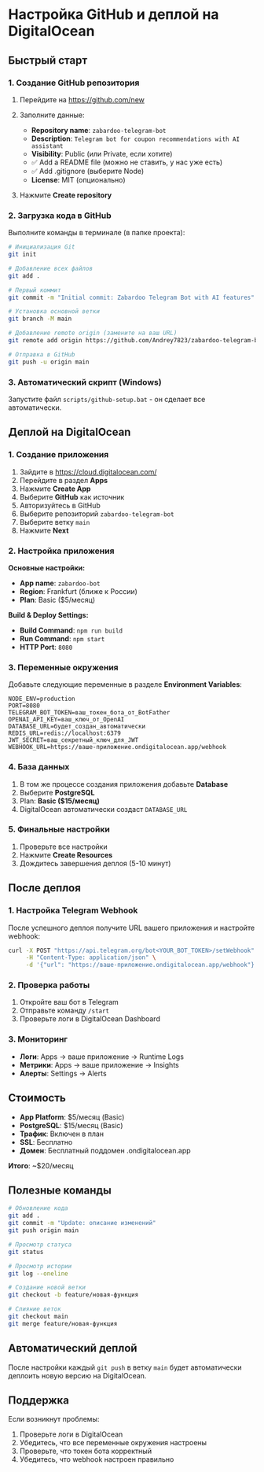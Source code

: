 # Настройка GitHub и деплой на DigitalOcean

## Быстрый старт

### 1. Создание GitHub репозитория

1. Перейдите на https://github.com/new
2. Заполните данные:
   - **Repository name**: `zabardoo-telegram-bot`
   - **Description**: `Telegram bot for coupon recommendations with AI assistant`
   - **Visibility**: Public (или Private, если хотите)
   - ✅ Add a README file (можно не ставить, у нас уже есть)
   - ✅ Add .gitignore (выберите Node)
   - **License**: MIT (опционально)

3. Нажмите **Create repository**

### 2. Загрузка кода в GitHub

Выполните команды в терминале (в папке проекта):

```bash
# Инициализация Git
git init

# Добавление всех файлов
git add .

# Первый коммит
git commit -m "Initial commit: Zabardoo Telegram Bot with AI features"

# Установка основной ветки
git branch -M main

# Добавление remote origin (замените на ваш URL)
git remote add origin https://github.com/Andrey7823/zabardoo-telegram-bot.git

# Отправка в GitHub
git push -u origin main
```

### 3. Автоматический скрипт (Windows)

Запустите файл `scripts/github-setup.bat` - он сделает все автоматически.

## Деплой на DigitalOcean

### 1. Создание приложения

1. Зайдите в https://cloud.digitalocean.com/
2. Перейдите в раздел **Apps**
3. Нажмите **Create App**
4. Выберите **GitHub** как источник
5. Авторизуйтесь в GitHub
6. Выберите репозиторий `zabardoo-telegram-bot`
7. Выберите ветку `main`
8. Нажмите **Next**

### 2. Настройка приложения

**Основные настройки:**
- **App name**: `zabardoo-bot`
- **Region**: Frankfurt (ближе к России)
- **Plan**: Basic ($5/месяц)

**Build & Deploy Settings:**
- **Build Command**: `npm run build`
- **Run Command**: `npm start`
- **HTTP Port**: `8080`

### 3. Переменные окружения

Добавьте следующие переменные в разделе **Environment Variables**:

```
NODE_ENV=production
PORT=8080
TELEGRAM_BOT_TOKEN=ваш_токен_бота_от_BotFather
OPENAI_API_KEY=ваш_ключ_от_OpenAI
DATABASE_URL=будет_создан_автоматически
REDIS_URL=redis://localhost:6379
JWT_SECRET=ваш_секретный_ключ_для_JWT
WEBHOOK_URL=https://ваше-приложение.ondigitalocean.app/webhook
```

### 4. База данных

1. В том же процессе создания приложения добавьте **Database**
2. Выберите **PostgreSQL**
3. Plan: **Basic ($15/месяц)**
4. DigitalOcean автоматически создаст `DATABASE_URL`

### 5. Финальные настройки

1. Проверьте все настройки
2. Нажмите **Create Resources**
3. Дождитесь завершения деплоя (5-10 минут)

## После деплоя

### 1. Настройка Telegram Webhook

После успешного деплоя получите URL вашего приложения и настройте webhook:

```bash
curl -X POST "https://api.telegram.org/bot<YOUR_BOT_TOKEN>/setWebhook" \
     -H "Content-Type: application/json" \
     -d '{"url": "https://ваше-приложение.ondigitalocean.app/webhook"}'
```

### 2. Проверка работы

1. Откройте ваш бот в Telegram
2. Отправьте команду `/start`
3. Проверьте логи в DigitalOcean Dashboard

### 3. Мониторинг

- **Логи**: Apps → ваше приложение → Runtime Logs
- **Метрики**: Apps → ваше приложение → Insights
- **Алерты**: Settings → Alerts

## Стоимость

- **App Platform**: $5/месяц (Basic)
- **PostgreSQL**: $15/месяц (Basic)
- **Трафик**: Включен в план
- **SSL**: Бесплатно
- **Домен**: Бесплатный поддомен .ondigitalocean.app

**Итого**: ~$20/месяц

## Полезные команды

```bash
# Обновление кода
git add .
git commit -m "Update: описание изменений"
git push origin main

# Просмотр статуса
git status

# Просмотр истории
git log --oneline

# Создание новой ветки
git checkout -b feature/новая-функция

# Слияние веток
git checkout main
git merge feature/новая-функция
```

## Автоматический деплой

После настройки каждый `git push` в ветку `main` будет автоматически деплоить новую версию на DigitalOcean.

## Поддержка

Если возникнут проблемы:
1. Проверьте логи в DigitalOcean
2. Убедитесь, что все переменные окружения настроены
3. Проверьте, что токен бота корректный
4. Убедитесь, что webhook настроен правильно